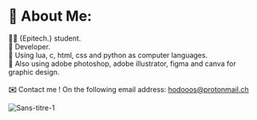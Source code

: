 # **🌴** About Me:
**🧑‍🎓** {Epitech.} student.<br>**🌴** Developer.<br>🌙 Using lua, c, html, css and python as computer languages.<br>🎨 Also using adobe photoshop, adobe illustrator, figma and canva for graphic design.<br><br>**✉️** Contact me ! On the following email address: hodooos@protonmail.ch



![Sans-titre-1](https://github.com/hodooos/hodooos/assets/114670767/c0e585cb-c6d4-47a9-9e4b-3c76f1c76cdf)
